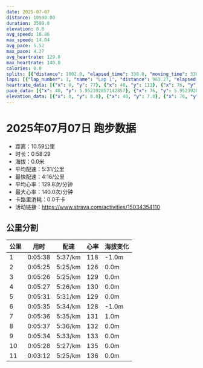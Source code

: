 ```yaml
---
date: 2025-07-07
distance: 10590.00
duration: 3509.0
elevation: 0.0
avg_speed: 10.86
max_speed: 14.04
avg_pace: 5.52
max_pace: 4.27
avg_heartrate: 129.8
max_heartrate: 140.0
calories: 0.0
splits: [{"distance": 1002.0, "elapsed_time": 338.0, "moving_time": 338.0, "average_speed": 2.96, "pace": 5.630641891891892, "average_heartrate": 118.19822485207101, "elevation_difference": -1.0, "split_number": 1}, {"distance": 999.0, "elapsed_time": 325.0, "moving_time": 325.0, "average_speed": 3.07, "pace": 5.428892508143322, "average_heartrate": 126.36307692307692, "elevation_difference": 0.0, "split_number": 2}, {"distance": 1000.0, "elapsed_time": 326.0, "moving_time": 326.0, "average_speed": 3.07, "pace": 5.428892508143322, "average_heartrate": 129.85276073619633, "elevation_difference": 0.0, "split_number": 3}, {"distance": 1001.0, "elapsed_time": 327.0, "moving_time": 327.0, "average_speed": 3.06, "pace": 5.446633986928104, "average_heartrate": 130.44036697247705, "elevation_difference": 0.0, "split_number": 4}, {"distance": 998.0, "elapsed_time": 331.0, "moving_time": 331.0, "average_speed": 3.02, "pace": 5.518774834437085, "average_heartrate": 129.17824773413898, "elevation_difference": 0.0, "split_number": 5}, {"distance": 1000.0, "elapsed_time": 335.0, "moving_time": 335.0, "average_speed": 2.99, "pace": 5.574147157190635, "average_heartrate": 128.3820895522388, "elevation_difference": -1.0, "split_number": 6}, {"distance": 1001.0, "elapsed_time": 336.0, "moving_time": 336.0, "average_speed": 2.98, "pace": 5.592852348993288, "average_heartrate": 131.33928571428572, "elevation_difference": 1.0, "split_number": 7}, {"distance": 999.5, "elapsed_time": 337.0, "moving_time": 337.0, "average_speed": 2.97, "pace": 5.611683501683501, "average_heartrate": 132.04154302670622, "elevation_difference": 0.0, "split_number": 8}, {"distance": 1001.5, "elapsed_time": 334.0, "moving_time": 334.0, "average_speed": 3.0, "pace": 5.5555666666666665, "average_heartrate": 133.0568862275449, "elevation_difference": 0.0, "split_number": 9}, {"distance": 999.5, "elapsed_time": 328.0, "moving_time": 328.0, "average_speed": 3.05, "pace": 5.464491803278689, "average_heartrate": 135.2408536585366, "elevation_difference": 0.0, "split_number": 10}, {"distance": 588.5, "elapsed_time": 192.0, "moving_time": 192.0, "average_speed": 3.07, "pace": 5.428892508143322, "average_heartrate": 136.63350785340313, "elevation_difference": 0.0, "split_number": 11}]
laps: [{"lap_number": 1, "name": "Lap 1", "distance": 963.27, "elapsed_time": 324.0, "moving_time": 324.0, "average_speed": 2.97, "pace": 5.611683501683501, "average_heartrate": 116.3, "max_heartrate": 126, "start_date": "2025-07-07 19:24:14+00:00", "elevation_difference": 2.0}, {"lap_number": 2, "name": "Lap 2", "distance": 967.33, "elapsed_time": 315.0, "moving_time": 315.0, "average_speed": 3.07, "pace": 5.428892508143322, "average_heartrate": 126.66666666666667, "max_heartrate": 129, "start_date": "2025-07-07 19:29:40+00:00", "elevation_difference": 0.0}, {"lap_number": 3, "name": "Lap 3", "distance": 958.65, "elapsed_time": 312.0, "moving_time": 312.0, "average_speed": 3.07, "pace": 5.428892508143322, "average_heartrate": 130.22222222222223, "max_heartrate": 134, "start_date": "2025-07-07 19:34:55+00:00", "elevation_difference": 0.0}, {"lap_number": 4, "name": "Lap 4", "distance": 973.96, "elapsed_time": 316.0, "moving_time": 316.0, "average_speed": 3.08, "pace": 5.411266233766233, "average_heartrate": 129.55555555555554, "max_heartrate": 133, "start_date": "2025-07-07 19:40:08+00:00", "elevation_difference": 0.0}, {"lap_number": 5, "name": "Lap 5", "distance": 964.31, "elapsed_time": 320.0, "moving_time": 320.0, "average_speed": 3.01, "pace": 5.537109634551495, "average_heartrate": 129.55555555555554, "max_heartrate": 133, "start_date": "2025-07-07 19:45:25+00:00", "elevation_difference": 0.0}, {"lap_number": 6, "name": "Lap 6", "distance": 1000.28, "elapsed_time": 336.0, "moving_time": 336.0, "average_speed": 2.98, "pace": 5.592852348993288, "average_heartrate": 128.6, "max_heartrate": 131, "start_date": "2025-07-07 19:50:45+00:00", "elevation_difference": 0.0}, {"lap_number": 7, "name": "Lap 7", "distance": 962.41, "elapsed_time": 323.0, "moving_time": 323.0, "average_speed": 2.98, "pace": 5.592852348993288, "average_heartrate": 130.6, "max_heartrate": 134, "start_date": "2025-07-07 19:56:21+00:00", "elevation_difference": 0.0}, {"lap_number": 8, "name": "Lap 8", "distance": 916.87, "elapsed_time": 307.0, "moving_time": 307.0, "average_speed": 2.99, "pace": 5.574147157190635, "average_heartrate": 132.5, "max_heartrate": 135, "start_date": "2025-07-07 20:01:44+00:00", "elevation_difference": 2.0}, {"lap_number": 9, "name": "Lap 9", "distance": 965.64, "elapsed_time": 323.0, "moving_time": 323.0, "average_speed": 2.99, "pace": 5.574147157190635, "average_heartrate": 131.77777777777777, "max_heartrate": 134, "start_date": "2025-07-07 20:06:51+00:00", "elevation_difference": 0.0}, {"lap_number": 10, "name": "Lap 10", "distance": 976.06, "elapsed_time": 321.0, "moving_time": 321.0, "average_speed": 3.04, "pace": 5.482467105263157, "average_heartrate": 134.8, "max_heartrate": 138, "start_date": "2025-07-07 20:12:15+00:00", "elevation_difference": 0.0}, {"lap_number": 11, "name": "Lap 11", "distance": 941.45, "elapsed_time": 306.0, "moving_time": 306.0, "average_speed": 3.08, "pace": 5.411266233766233, "average_heartrate": 136.75, "max_heartrate": 139, "start_date": "2025-07-07 20:17:37+00:00", "elevation_difference": 0.0}]
heartrate_data: [{"x": 0, "y": 77}, {"x": 40, "y": 111}, {"x": 76, "y": 115}, {"x": 112, "y": 121}, {"x": 149, "y": 125}, {"x": 183, "y": 122}, {"x": 218, "y": 119}, {"x": 253, "y": 125}, {"x": 287, "y": 126}, {"x": 322, "y": 122}, {"x": 356, "y": 124}, {"x": 389, "y": 126}, {"x": 424, "y": 124}, {"x": 459, "y": 129}, {"x": 494, "y": 126}, {"x": 527, "y": 128}, {"x": 564, "y": 129}, {"x": 599, "y": 128}, {"x": 633, "y": 126}, {"x": 667, "y": 123}, {"x": 701, "y": 131}, {"x": 736, "y": 131}, {"x": 771, "y": 129}, {"x": 805, "y": 129}, {"x": 840, "y": 133}, {"x": 876, "y": 131}, {"x": 909, "y": 134}, {"x": 944, "y": 131}, {"x": 979, "y": 127}, {"x": 1013, "y": 129}, {"x": 1048, "y": 126}, {"x": 1083, "y": 132}, {"x": 1116, "y": 129}, {"x": 1150, "y": 133}, {"x": 1186, "y": 130}, {"x": 1220, "y": 130}, {"x": 1255, "y": 130}, {"x": 1290, "y": 130}, {"x": 1324, "y": 129}, {"x": 1360, "y": 128}, {"x": 1395, "y": 126}, {"x": 1430, "y": 130}, {"x": 1465, "y": 130}, {"x": 1502, "y": 127}, {"x": 1537, "y": 133}, {"x": 1571, "y": 133}, {"x": 1607, "y": 129}, {"x": 1641, "y": 129}, {"x": 1677, "y": 131}, {"x": 1713, "y": 123}, {"x": 1748, "y": 127}, {"x": 1783, "y": 130}, {"x": 1819, "y": 129}, {"x": 1856, "y": 128}, {"x": 1891, "y": 130}, {"x": 1927, "y": 130}, {"x": 1961, "y": 130}, {"x": 1996, "y": 130}, {"x": 2031, "y": 128}, {"x": 2068, "y": 131}, {"x": 2102, "y": 134}, {"x": 2138, "y": 128}, {"x": 2175, "y": 131}, {"x": 2210, "y": 130}, {"x": 2247, "y": 134}, {"x": 2282, "y": 131}, {"x": 2316, "y": 135}, {"x": 2353, "y": 133}, {"x": 2388, "y": 133}, {"x": 2423, "y": 131}, {"x": 2458, "y": 135}, {"x": 2495, "y": 133}, {"x": 2531, "y": 129}, {"x": 2566, "y": 126}, {"x": 2601, "y": 132}, {"x": 2637, "y": 132}, {"x": 2672, "y": 133}, {"x": 2710, "y": 130}, {"x": 2744, "y": 133}, {"x": 2779, "y": 134}, {"x": 2816, "y": 133}, {"x": 2851, "y": 133}, {"x": 2886, "y": 134}, {"x": 2921, "y": 133}, {"x": 2956, "y": 136}, {"x": 2992, "y": 135}, {"x": 3029, "y": 132}, {"x": 3062, "y": 138}, {"x": 3096, "y": 133}, {"x": 3132, "y": 136}, {"x": 3167, "y": 134}, {"x": 3202, "y": 137}, {"x": 3236, "y": 139}, {"x": 3271, "y": 135}, {"x": 3305, "y": 132}, {"x": 3341, "y": 137}, {"x": 3375, "y": 136}, {"x": 3409, "y": 137}, {"x": 3444, "y": 139}, {"x": 3478, "y": 139}]
pace_data: [{"x": 40, "y": 5.952392857142857}, {"x": 76, "y": 5.952392857142857}, {"x": 112, "y": 5.5555666666666665}, {"x": 149, "y": 5.747137931034483}, {"x": 183, "y": 4.901970588235294}, {"x": 218, "y": 5.5555666666666665}, {"x": 253, "y": 5.5555666666666665}, {"x": 287, "y": 5.5555666666666665}, {"x": 322, "y": 5.208343749999999}, {"x": 356, "y": 5.5555666666666665}, {"x": 389, "y": 5.5555666666666665}, {"x": 424, "y": 5.5555666666666665}, {"x": 459, "y": 6.172851851851851}, {"x": 494, "y": 5.952392857142857}, {"x": 527, "y": 5.208343749999999}, {"x": 564, "y": 5.208343749999999}, {"x": 599, "y": 5.952392857142857}, {"x": 633, "y": 5.208343749999999}, {"x": 667, "y": 5.208343749999999}, {"x": 701, "y": 5.050515151515151}, {"x": 736, "y": 5.376354838709677}, {"x": 771, "y": 5.952392857142857}, {"x": 805, "y": 5.747137931034483}, {"x": 840, "y": 5.376354838709677}, {"x": 876, "y": 5.376354838709677}, {"x": 909, "y": 5.5555666666666665}, {"x": 944, "y": 5.376354838709677}, {"x": 979, "y": 5.5555666666666665}, {"x": 1013, "y": 5.376354838709677}, {"x": 1048, "y": 5.5555666666666665}, {"x": 1083, "y": 5.208343749999999}, {"x": 1116, "y": 5.050515151515151}, {"x": 1150, "y": 5.952392857142857}, {"x": 1186, "y": 5.747137931034483}, {"x": 1220, "y": 5.050515151515151}, {"x": 1255, "y": 5.5555666666666665}, {"x": 1290, "y": 5.5555666666666665}, {"x": 1324, "y": 5.208343749999999}, {"x": 1360, "y": 5.747137931034483}, {"x": 1395, "y": 5.952392857142857}, {"x": 1430, "y": 5.050515151515151}, {"x": 1465, "y": 5.5555666666666665}, {"x": 1502, "y": 7.936523809523808}, {"x": 1537, "y": 5.208343749999999}, {"x": 1571, "y": 5.952392857142857}, {"x": 1607, "y": 5.747137931034483}, {"x": 1641, "y": 5.376354838709677}, {"x": 1677, "y": 6.944458333333333}, {"x": 1713, "y": 6.172851851851851}, {"x": 1748, "y": 4.901970588235294}, {"x": 1783, "y": 5.5555666666666665}, {"x": 1819, "y": 5.747137931034483}, {"x": 1856, "y": 5.952392857142857}, {"x": 1891, "y": 5.376354838709677}, {"x": 1927, "y": 5.952392857142857}, {"x": 1961, "y": 5.208343749999999}, {"x": 1996, "y": 5.747137931034483}, {"x": 2031, "y": 5.5555666666666665}, {"x": 2068, "y": 5.208343749999999}, {"x": 2102, "y": 5.5555666666666665}, {"x": 2138, "y": 6.172851851851851}, {"x": 2175, "y": 5.5555666666666665}, {"x": 2210, "y": 5.208343749999999}, {"x": 2247, "y": 5.208343749999999}, {"x": 2282, "y": 5.208343749999999}, {"x": 2316, "y": 5.208343749999999}, {"x": 2353, "y": 6.172851851851851}, {"x": 2388, "y": 5.208343749999999}, {"x": 2423, "y": 5.5555666666666665}, {"x": 2458, "y": 5.5555666666666665}, {"x": 2495, "y": 5.5555666666666665}, {"x": 2531, "y": 5.5555666666666665}, {"x": 2566, "y": 5.952392857142857}, {"x": 2601, "y": 5.208343749999999}, {"x": 2637, "y": 5.5555666666666665}, {"x": 2672, "y": 4.629638888888889}, {"x": 2710, "y": 5.952392857142857}, {"x": 2744, "y": 5.050515151515151}, {"x": 2779, "y": 5.5555666666666665}, {"x": 2816, "y": 5.747137931034483}, {"x": 2851, "y": 4.901970588235294}, {"x": 2886, "y": 5.050515151515151}, {"x": 2921, "y": 5.376354838709677}, {"x": 2956, "y": 5.208343749999999}, {"x": 2992, "y": 5.208343749999999}, {"x": 3029, "y": 6.172851851851851}, {"x": 3062, "y": 4.761914285714285}, {"x": 3096, "y": 5.5555666666666665}, {"x": 3132, "y": 4.504513513513513}, {"x": 3167, "y": 5.208343749999999}, {"x": 3202, "y": 5.5555666666666665}, {"x": 3236, "y": 5.208343749999999}, {"x": 3271, "y": 5.747137931034483}, {"x": 3305, "y": 5.5555666666666665}, {"x": 3341, "y": 5.952392857142857}, {"x": 3375, "y": 5.376354838709677}, {"x": 3409, "y": 5.376354838709677}, {"x": 3444, "y": 5.376354838709677}, {"x": 3478, "y": 5.208343749999999}]
elevation_data: [{"x": 0, "y": 8.0}, {"x": 40, "y": 7.0}, {"x": 76, "y": 7.0}, {"x": 112, "y": 7.0}, {"x": 149, "y": 7.0}, {"x": 183, "y": 7.0}, {"x": 218, "y": 7.0}, {"x": 253, "y": 7.0}, {"x": 287, "y": 7.0}, {"x": 322, "y": 7.0}, {"x": 356, "y": 7.0}, {"x": 389, "y": 7.0}, {"x": 424, "y": 7.0}, {"x": 459, "y": 7.0}, {"x": 494, "y": 7.0}, {"x": 527, "y": 7.0}, {"x": 564, "y": 7.0}, {"x": 599, "y": 7.0}, {"x": 633, "y": 7.0}, {"x": 667, "y": 7.0}, {"x": 701, "y": 7.0}, {"x": 736, "y": 7.0}, {"x": 771, "y": 7.0}, {"x": 805, "y": 7.0}, {"x": 840, "y": 7.0}, {"x": 876, "y": 7.0}, {"x": 909, "y": 8.0}, {"x": 944, "y": 7.0}, {"x": 979, "y": 7.0}, {"x": 1013, "y": 7.0}, {"x": 1048, "y": 7.0}, {"x": 1083, "y": 7.0}, {"x": 1116, "y": 7.0}, {"x": 1150, "y": 7.0}, {"x": 1186, "y": 8.0}, {"x": 1220, "y": 8.0}, {"x": 1255, "y": 7.0}, {"x": 1290, "y": 7.0}, {"x": 1324, "y": 7.0}, {"x": 1360, "y": 7.0}, {"x": 1395, "y": 7.0}, {"x": 1430, "y": 7.0}, {"x": 1465, "y": 7.0}, {"x": 1502, "y": 7.0}, {"x": 1537, "y": 7.0}, {"x": 1571, "y": 8.0}, {"x": 1607, "y": 7.0}, {"x": 1641, "y": 7.0}, {"x": 1677, "y": 7.0}, {"x": 1713, "y": 7.0}, {"x": 1748, "y": 7.0}, {"x": 1783, "y": 7.0}, {"x": 1819, "y": 7.0}, {"x": 1856, "y": 7.0}, {"x": 1891, "y": 7.0}, {"x": 1927, "y": 7.0}, {"x": 1961, "y": 6.0}, {"x": 1996, "y": 7.0}, {"x": 2031, "y": 7.0}, {"x": 2068, "y": 6.0}, {"x": 2102, "y": 6.0}, {"x": 2138, "y": 7.0}, {"x": 2175, "y": 7.0}, {"x": 2210, "y": 7.0}, {"x": 2247, "y": 7.0}, {"x": 2282, "y": 7.0}, {"x": 2316, "y": 7.0}, {"x": 2353, "y": 7.0}, {"x": 2388, "y": 7.0}, {"x": 2423, "y": 7.0}, {"x": 2458, "y": 7.0}, {"x": 2495, "y": 8.0}, {"x": 2531, "y": 7.0}, {"x": 2566, "y": 7.0}, {"x": 2601, "y": 7.0}, {"x": 2637, "y": 7.0}, {"x": 2672, "y": 7.0}, {"x": 2710, "y": 7.0}, {"x": 2744, "y": 7.0}, {"x": 2779, "y": 7.0}, {"x": 2816, "y": 7.0}, {"x": 2851, "y": 8.0}, {"x": 2886, "y": 7.0}, {"x": 2921, "y": 7.0}, {"x": 2956, "y": 6.0}, {"x": 2992, "y": 6.0}, {"x": 3029, "y": 6.0}, {"x": 3062, "y": 6.0}, {"x": 3096, "y": 7.0}, {"x": 3132, "y": 7.0}, {"x": 3167, "y": 7.0}, {"x": 3202, "y": 7.0}, {"x": 3236, "y": 7.0}, {"x": 3271, "y": 6.0}, {"x": 3305, "y": 7.0}, {"x": 3341, "y": 7.0}, {"x": 3375, "y": 7.0}, {"x": 3409, "y": 7.0}, {"x": 3444, "y": 7.0}, {"x": 3478, "y": 7.0}]
---
```


# 2025年07月07日 跑步数据

- 距离：10.59公里
- 时长：0:58:29
- 海拔：0.0米
- 平均配速：5:31/公里
- 最快配速：4:16/公里
- 平均心率：129.8次/分钟
- 最大心率：140.0次/分钟
- 卡路里消耗：0.0千卡
- 活动链接：https://www.strava.com/activities/15034354110

## 公里分割

| 公里 | 用时 | 配速 | 心率 | 海拔变化 |
|------|------|------|------|------|
| 1 | 0:05:38 | 5:37/km | 118 | -1.0m |
| 2 | 0:05:25 | 5:25/km | 126 | 0.0m |
| 3 | 0:05:26 | 5:25/km | 129 | 0.0m |
| 4 | 0:05:27 | 5:26/km | 130 | 0.0m |
| 5 | 0:05:31 | 5:31/km | 129 | 0.0m |
| 6 | 0:05:35 | 5:34/km | 128 | -1.0m |
| 7 | 0:05:36 | 5:35/km | 131 | 1.0m |
| 8 | 0:05:37 | 5:36/km | 132 | 0.0m |
| 9 | 0:05:34 | 5:33/km | 133 | 0.0m |
| 10 | 0:05:28 | 5:27/km | 135 | 0.0m |
| 11 | 0:03:12 | 5:25/km | 136 | 0.0m |


